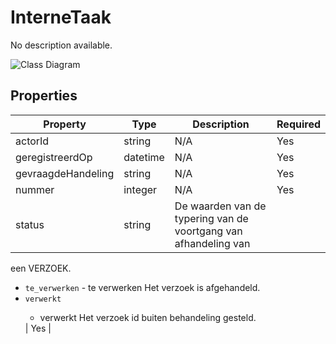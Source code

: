 # InterneTaak

No description available.

![Class Diagram](https://github.com/CommonGateway/CustomerInteractionBundle/blob/main/docs/schema/klant.interneTaaksvg)

## Properties

| Property | Type | Description | Required |
|----------|------|-------------|----------|
| actorId | string | N/A | Yes |
| geregistreerdOp | datetime | N/A | Yes |
| gevraagdeHandeling | string | N/A | Yes |
| nummer | integer | N/A | Yes |
| status | string | De waarden van de typering van de voortgang van afhandeling van

 een VERZOEK.<body><ul><li>`te_verwerken` - te verwerken Het verzoek is afgehandeld.</li><li>`verwerkt`

 - verwerkt Het verzoek id buiten behandeling gesteld.</li></ul></body> | Yes |
